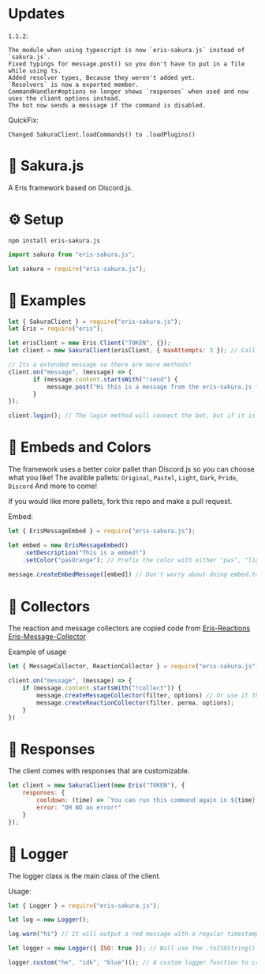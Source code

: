 # Updates

`1.1.2`:
```
The module when using typescript is now `eris-sakura.js` instead of `sakura.js`.
Fixed typings for message.post() so you don't have to put in a file while using ts.
Added resolver types, Because they weren't added yet.
`Resolvers` is now a exported member.
CommandHandler#options no longer shows `responses` when used and now uses the client options instead.
The bot now sends a messsage if the command is disabled.
```
QuickFix:
```
Changed SakuraClient.loadCommands() to .loadPlugins()
```

# 🌸 Sakura.js

A Eris framework based on Discord.js.

# ⚙ Setup
```shell
npm install eris-sakura.js
```

```ts
import sakura from "eris-sakura.js";
```
```js
let sakura = require("eris-sakura.js");
```

# 🔧 Examples

```js
let { SakuraClient } = require("eris-sakura.js");
let Eris = require("eris");

let erisClient = new Eris.Client("TOKEN", {});
let client = new SakuraClient(erisClient, { maxAttempts: 3 }); // Call the eris client in the main constructor.

// Its a extended message so there are more methods!
client.on("message", (message) => {
       if (message.content.startsWith("!send") {
           message.post("Hi this is a message from the eris-sakura.js framework"); // message.post() works the same way channel.createMessage() but it catches the error.
       }
});

client.login(); // The login method will connect the bot, but if it is unable to, it will try to connect using the maxAttempts options or the default 5
```

# 📄 Embeds and Colors

The framework uses a better color pallet than Discord.js so you can choose what you like!
The avalible pallets: `Original`, `Pastel`, `Light`, `Dark`, `Pride`, `Discord`  And more to come!

If you would like more pallets, fork this repo and make a pull request.

Embed:
```js
let { ErisMessageEmbed } = require("eris-sakura.js");

let embed = new ErisMessageEmbed()
    .setDescription("This is a embed!")
    .setColor("pasOrange"); // Prefix the color with either "pas", "light", "dark", "pride" or the original color
    
message.createEmbedMessage([embed]) // Don't worry about doing embed.toJSON(), the method already does it.
```

# 👷 Collectors

The reaction and message collectors are copied code from
[Eris-Reactions](https://github.com/knht/eris-reactions)
[Eris-Message-Collector](https://github.com/GodyFromDiscord/eris-message-collector)

Example of usage
```js
let { MessageCollector, ReactionCollector } = require("eris-sakura.js"); // Import it

client.on("message", (message) => {
    if (message.content.startsWith("!collect")) {
        message.createMessageCollector(filter, options) // Or use it through the extended Message!
        message.createReactionCollector(filter, perma, options);
    }
})
```

# 💬 Responses
The client comes with responses that are customizable.

```js
let client = new SakuraClient(new Eris("TOKEN"), {
    responses: {
        cooldown: (time) => `You can run this command again in ${time}!`,
        error: "OH NO an error!"
    }
});
```

# 📙 Logger
The logger class is the main class of the client.

Usage:
```js
let { Logger } = require("eris-sakura.js");

let log = new Logger();

log.warn("hi") // It will output a red message with a regular timestamp.

let logger = new Logger({ ISO: true }); // Will use the .toISOString() method in the Date constructor.

logger.custom("he", "idk", "blue")(); // A custom logger function to create a custom log. It returns a function because its a custom.
```
